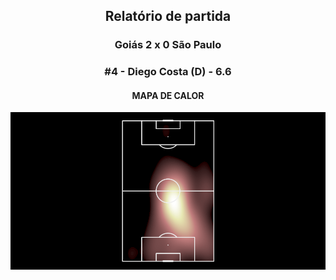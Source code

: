 <h2 style="text-align: center;">Relatório de partida</h3>

<h3 style="text-align: center;">Goiás 2 x 0 São Paulo</h3>

<h3 style="text-align: center;">#4 - Diego Costa (D) - 6.6</h3>

<h4 style="text-align: center;">MAPA DE CALOR</h3>
<img src=heatmaps/11067420_995293.png>